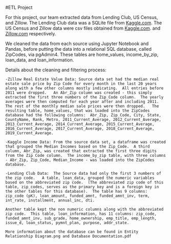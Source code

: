 #ETL Project

For this project, our team extracted data from Lending Club, US Census, and Zillow. The Lending Club data was a SQLite file from [Kaggle.com](https://www.kaggle.com/wendykan/lending-club-loan-data#database.sqlite). The US Census and Zillow data were csv files obtained from [Kaggle.com](https://www.kaggle.com/goldenoakresearch/us-household-income-stats-geo-locations). and [Zillow.com](https://www.zillow.com/research/data/) respectively.

We cleaned the data from each source using Jupyter Notebook and Pandas, before putting the data into a relational SQL database, called ZipCodes, via pgAdmin4. These tables are home_values, income_by_zip, loan_data, and loan_information.

Details about the cleaning and filtering process:
    
    -Zillow Real Estate Value Data: Source data set had the median real estate sale price by Zip Code for every month in the last 20 years along with a few other columns mostly indicating.  All entries before 2011 were dropped.   An Abr_Zip column was created - this simply extracted the first three numbers of the Zip_Code column.  The yearly averages were then computed for each year after and including 2011. The rest of the monthly median sale prices were then dropped.   The resulting table, home_values, that was loaded into the ZipCodes database had the following columns:  Abr_Zip, Zip_Code, City, State, CountyName, Rank, Metro, 2011_Current_Average, 2012_Current_Average, 2013_Current_Average, 2014_Current_Average, 2015_Current_Average, 2016_Current_Average, 2017_Current_Average, 2018_Current_Average, 2019_Current_Average.

    -Kaggle Income Data: From the source data set, a dataframe was created that grouped the Median Incomes based on the Zip_Code.  A third column, Abr_Zip, was created that extracted the first three digits from the Zip Code column.  The income_by_zip table, with three columns - Abr_Zip, Zip_Code, Median_Income - was loaded into the ZipCodes database.

    -Lending Club Data:  The Source data had only the first 3 numbers of the zip code.   A table, loan_data, grouped the numeric variables based on the abbreviated zip code.  (The abbreviated zip code of this table, zip_codes, serves as the primary key and is a foreign key in the other tables for this database).  The table has 9 columns: zip_code (pK), loan_amount, funded_amnt, funded_amnt_inv, term, int_rate, installment, annual_inc, dti.
    
    Another table kept the non numeric columns along with the abbreviated zip code.  This table, loan_information, has 11 columns: zip_code, funded_amnt_inv, sub_grade, home_ownership, emp_title, emp_length, issue_d, loan_status, pymnt_plan, purpose, addr_state.

    More information about the database can be found in Entity Relationship Diagram.png and Database Documentation.pdf
